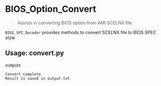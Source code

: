 # BIOS_Option_Convert

> Assists in converting BIOS option from AMI SCELNX file.

`BIOS_SPI_Decoder` provides methods to convert SCELNX file to BIOS SPEC style

## Usage: convert.py <Scelnx file>

outputs

```
Convert complete
Result is saved in output.txt
```